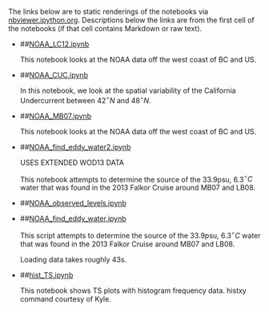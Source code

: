 The links below are to static renderings of the notebooks via
[nbviewer.ipython.org](http://nbviewer.ipython.org/).
Descriptions below the links are from the first cell of the notebooks
(if that cell contains Markdown or raw text).

* ##[NOAA_LC12.ipynb](http://nbviewer.ipython.org/urls/bitbucket.org/canyonsubc/falkor_upwelling/raw/tip/1_Notebooks/NOAA_LC12.ipynb)  
    
    This notebook looks at the NOAA data off the west coast of BC and US.  

* ##[NOAA_CUC.ipynb](http://nbviewer.ipython.org/urls/bitbucket.org/canyonsubc/falkor_upwelling/raw/tip/1_Notebooks/NOAA_CUC.ipynb)  
    
    In this notebook, we look at the spatial variability of the California Undercurrent between $42^\circ N$ and $48^\circ N$.  

* ##[NOAA_MB07.ipynb](http://nbviewer.ipython.org/urls/bitbucket.org/canyonsubc/falkor_upwelling/raw/tip/1_Notebooks/NOAA_MB07.ipynb)  
    
    This notebook looks at the NOAA data off the west coast of BC and US.  

* ##[NOAA_find_eddy_water2.ipynb](http://nbviewer.ipython.org/urls/bitbucket.org/canyonsubc/falkor_upwelling/raw/tip/1_Notebooks/NOAA_find_eddy_water2.ipynb)  
    
    USES EXTENDED WOD13 DATA  
      
    This notebook attempts to determine the source of the 33.9psu, 6.3$^\circ C$ water that was found in the 2013 Falkor Cruise around MB07 and LB08.  

* ##[NOAA_observed_levels.ipynb](http://nbviewer.ipython.org/urls/bitbucket.org/canyonsubc/falkor_upwelling/raw/tip/1_Notebooks/NOAA_observed_levels.ipynb)  
    
* ##[NOAA_find_eddy_water.ipynb](http://nbviewer.ipython.org/urls/bitbucket.org/canyonsubc/falkor_upwelling/raw/tip/1_Notebooks/NOAA_find_eddy_water.ipynb)  
    
    This script attempts to determine the source of the 33.9psu, 6.3$^\circ C$ water that was found in the 2013 Falkor Cruise around MB07 and LB08.  
      
    Loading data takes roughly 43s.  

* ##[hist_TS.ipynb](http://nbviewer.ipython.org/urls/bitbucket.org/canyonsubc/falkor_upwelling/raw/tip/1_Notebooks/hist_TS.ipynb)  
    
    This notebook shows TS plots with histogram frequency data. histxy command courtesy of Kyle.  

